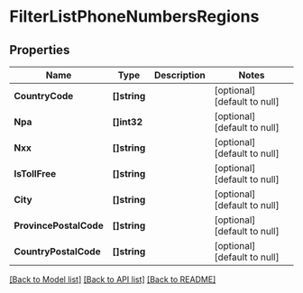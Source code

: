 # FilterListPhoneNumbersRegions

## Properties
Name | Type | Description | Notes
------------ | ------------- | ------------- | -------------
**CountryCode** | **[]string** |  | [optional] [default to null]
**Npa** | **[]int32** |  | [optional] [default to null]
**Nxx** | **[]string** |  | [optional] [default to null]
**IsTollFree** | **[]string** |  | [optional] [default to null]
**City** | **[]string** |  | [optional] [default to null]
**ProvincePostalCode** | **[]string** |  | [optional] [default to null]
**CountryPostalCode** | **[]string** |  | [optional] [default to null]

[[Back to Model list]](../README.md#documentation-for-models) [[Back to API list]](../README.md#documentation-for-api-endpoints) [[Back to README]](../README.md)


